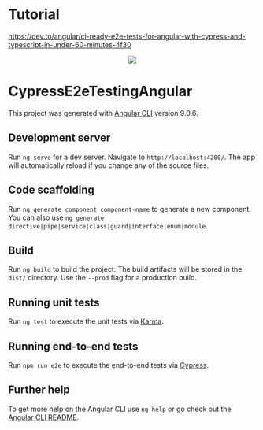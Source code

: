# Tutorial

https://dev.to/angular/ci-ready-e2e-tests-for-angular-with-cypress-and-typescript-in-under-60-minutes-4f30

<p align="center" >
  <a href="https://circleci.com/gh/MrCube42/cypress-e2e-testing-angular">
    <img src="https://circleci.com/gh/MrCube42/cypress-e2e-testing-angular/tree/master.svg?style=shield" />
  </a>
</p>

# CypressE2eTestingAngular

This project was generated with [Angular CLI](https://github.com/angular/angular-cli) version 9.0.6.

## Development server

Run `ng serve` for a dev server. Navigate to `http://localhost:4200/`. The app will automatically reload if you change any of the source files.

## Code scaffolding

Run `ng generate component component-name` to generate a new component. You can also use `ng generate directive|pipe|service|class|guard|interface|enum|module`.

## Build

Run `ng build` to build the project. The build artifacts will be stored in the `dist/` directory. Use the `--prod` flag for a production build.

## Running unit tests

Run `ng test` to execute the unit tests via [Karma](https://karma-runner.github.io).

## Running end-to-end tests

Run `npm run e2e` to execute the end-to-end tests via [Cypress](http://cypress.io/).

## Further help

To get more help on the Angular CLI use `ng help` or go check out the [Angular CLI README](https://github.com/angular/angular-cli/blob/master/README.md).
